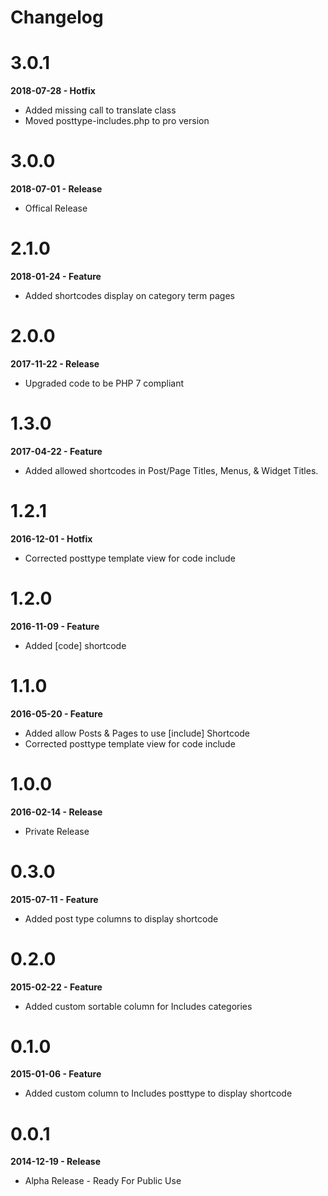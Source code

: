 # Changelog

# 3.0.1
**2018-07-28 - Hotfix**

* Added missing call to translate class
* Moved posttype-includes.php to pro version

# 3.0.0
**2018-07-01 - Release**

* Offical Release

# 2.1.0
**2018-01-24 - Feature**

* Added shortcodes display on category term pages

# 2.0.0
**2017-11-22 - Release**

* Upgraded code to be PHP 7 compliant

# 1.3.0
**2017-04-22 - Feature**

* Added allowed shortcodes in Post/Page Titles, Menus, & Widget Titles.

# 1.2.1
**2016-12-01 - Hotfix**

* Corrected posttype template view for code include

# 1.2.0
**2016-11-09 - Feature**

* Added [code] shortcode

# 1.1.0
**2016-05-20 - Feature**

* Added allow Posts & Pages to use [include] Shortcode
* Corrected posttype template view for code include

# 1.0.0
**2016-02-14 - Release**

* Private Release

# 0.3.0
**2015-07-11 - Feature**

* Added post type columns to display shortcode

# 0.2.0
**2015-02-22 - Feature**

* Added custom sortable column for Includes categories

# 0.1.0
**2015-01-06 - Feature**

* Added custom column to Includes posttype to display shortcode

# 0.0.1
**2014-12-19 - Release**

* Alpha Release - Ready For Public Use
